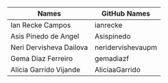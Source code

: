 
| Names | GitHub Names |
| ------------- | ------------- |
| Ian Recke Campos  | ianrecke  |
| Asis Pinedo de Angel  | Asispinedo  |
| Neri Dervisheva Dailova  | neridervishevaupm  |
| Gema Diaz Ferreiro  | gemadiazf  |
| Alicia Garrido Vijande  | AliciaaGarrido  |g